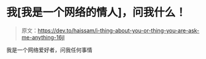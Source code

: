# 我[我是一个网络的情人]，问我什么！

> 原文：<https://dev.to/haissam/i-thing-about-you-or-thing-you-are-ask-me-anything-16jl>

我是一个网络爱好者，问我任何事情
